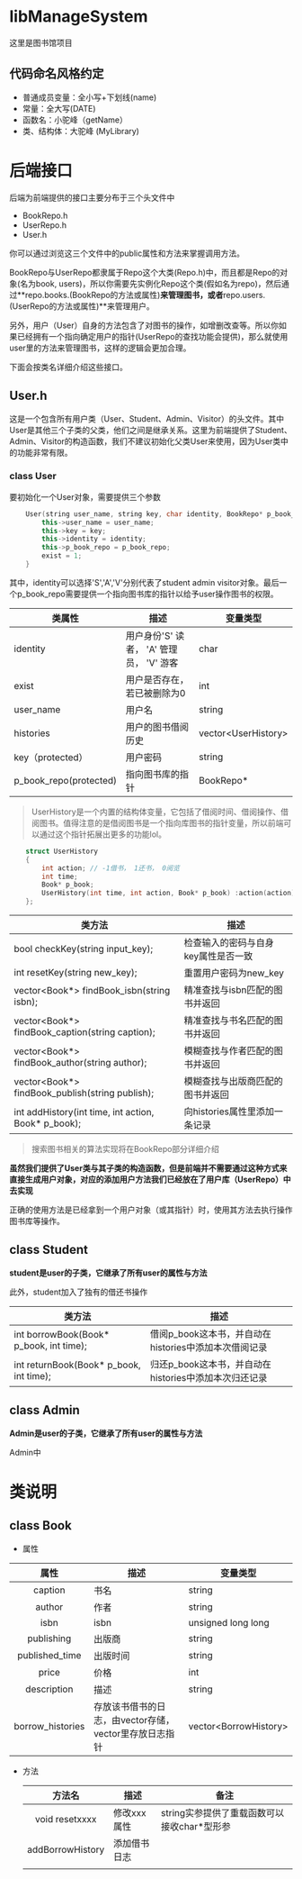 # libManageSystem

这里是图书馆项目

## 代码命名风格约定

- 普通成员变量：全小写+下划线(name)
- 常量：全大写(DATE)
- 函数名：小驼峰（getName）
- 类、结构体：大驼峰 (MyLibrary)



# 后端接口

后端为前端提供的接口主要分布于三个头文件中

- BookRepo.h
- UserRepo.h
- User.h

你可以通过浏览这三个文件中的public属性和方法来掌握调用方法。

BookRepo与UserRepo都隶属于Repo这个大类(Repo.h)中，而且都是Repo的对象(名为book, users)，所以你需要先实例化Repo这个类(假如名为repo)，然后通过**repo.books.(BookRepo的方法或属性)**来管理图书，或者**repo.users. (UserRepo的方法或属性)**来管理用户。

另外，用户（User）自身的方法包含了对图书的操作，如增删改查等。所以你如果已经拥有一个指向确定用户的指针(UserRepo的查找功能会提供)，那么就使用user里的方法来管理图书，这样的逻辑会更加合理。

下面会按类名详细介绍这些接口。

## User.h

这是一个包含所有用户类（User、Student、Admin、Visitor）的头文件。其中User是其他三个子类的父类，他们之间是继承关系。这里为前端提供了Student、Admin、Visitor的构造函数，我们不建议初始化父类User来使用，因为User类中的功能非常有限。

### class User

要初始化一个User对象，需要提供三个参数

```cpp
	User(string user_name, string key, char identity, BookRepo* p_book_repo) {
		this->user_name = user_name;
		this->key = key;
		this->identity = identity;
		this->p_book_repo = p_book_repo;
		exist = 1;
	}
```

其中，identity可以选择'S','A','V'分别代表了student admin visitor对象。最后一个p_book_repo需要提供一个指向图书库的指针以给予user操作图书的权限。

| 类属性                 | 描述                                     | 变量类型             |
| ---------------------- | ---------------------------------------- | -------------------- |
| identity               | 用户身份'S' 读者， 'A' 管理员， 'V' 游客 | char                 |
| exist                  | 用户是否存在，若已被删除为0              | int                  |
| user_name              | 用户名                                   | string               |
| histories              | 用户的图书借阅历史                       | vector\<UserHistory> |
| key（protected）       | 用户密码                                 | string               |
| p_book_repo(protected) | 指向图书库的指针                         | BookRepo*            |

> UserHistory是一个内置的结构体变量，它包括了借阅时间、借阅操作、借阅图书。值得注意的是借阅图书是一个指向库图书的指针变量，所以前端可以通过这个指针拓展出更多的功能lol。

```cpp
	struct UserHistory
	{
		int action; // -1借书， 1还书， 0阅览
		int time;
		Book* p_book;
		UserHistory(int time, int action, Book* p_book) :action(action), time(time), p_book(p_book) {}
	};
```

| 类方法                                              | 描述                                |
| --------------------------------------------------- | ----------------------------------- |
| bool checkKey(string input_key);                    | 检查输入的密码与自身key属性是否一致 |
| int resetKey(string new_key);                       | 重置用户密码为new_key               |
| vector<Book*> findBook_isbn(string isbn);           | 精准查找与isbn匹配的图书并返回      |
| vector<Book*> findBook_caption(string caption);     | 精准查找与书名匹配的图书并返回      |
| vector<Book*> findBook_author(string author);       | 模糊查找与作者匹配的图书并返回      |
| vector<Book*> findBook_publish(string publish);     | 模糊查找与出版商匹配的图书并返回    |
| int addHistory(int time, int action, Book* p_book); | 向histories属性里添加一条记录       |

> 搜索图书相关的算法实现将在BookRepo部分详细介绍

**虽然我们提供了User类与其子类的构造函数，但是前端并不需要通过这种方式来直接生成用户对象，对应的添加用户方法我们已经放在了用户库（UserRepo）中去实现**

正确的使用方法是已经拿到一个用户对象（或其指针）时，使用其方法去执行操作图书库等操作。

## class Student

**student是user的子类，它继承了所有user的属性与方法**

此外，student加入了独有的借还书操作

| 类方法                                  | 描述                                                  |
| --------------------------------------- | ----------------------------------------------------- |
| int borrowBook(Book* p_book, int time); | 借阅p_book这本书，并自动在histories中添加本次借阅记录 |
| int returnBook(Book* p_book, int time); | 归还p_book这本书，并自动在histories中添加本次归还记录 |

## class Admin

**Admin是user的子类，它继承了所有user的属性与方法**

Admin中

# 类说明

## class Book

- 属性

|       属性       | 描述                                                   | 变量类型                |
| :--------------: | ------------------------------------------------------ | ----------------------- |
|     caption      | 书名                                                   | string                  |
|      author      | 作者                                                   | string                  |
|       isbn       | isbn                                                   | unsigned long long      |
|    publishing    | 出版商                                                 | string                  |
|  published_time  | 出版时间                                               | string                  |
|      price       | 价格                                                   | int                     |
|   description    | 描述                                                   | string                  |
| borrow_histories | 存放该书借书的日志，由vector存储，vector里存放日志指针 | vector\<BorrowHistory\> |

- 方法

  |      方法名      | 描述         | 备注                                        |
  | :--------------: | ------------ | ------------------------------------------- |
  |  void resetxxxx  | 修改xxx属性  | string实参提供了重载函数可以接收char*型形参 |
  | addBorrowHistory | 添加借书日志 |                                             |
  |                  |              |                                             |
